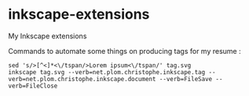 inkscape-extensions
===================

My Inkscape extensions


Commands to automate some things on producing tags for my resume :

```shell
sed 's/>[^<]*<\/tspan/>Lorem ipsum<\/tspan/' tag.svg
inkscape tag.svg --verb=net.plom.christophe.inkscape.tag --verb=net.plom.christophe.inkscape.document --verb=FileSave --verb=FileClose
```
